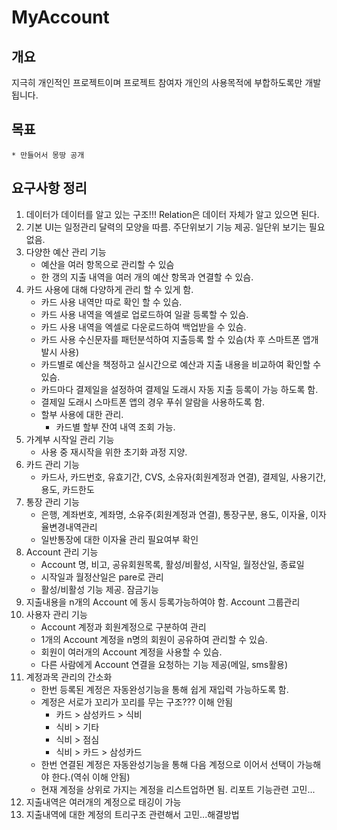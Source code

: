 MyAccount
=================================

개요
---------------------------------
지극히 개인적인 프로젝트이며 프로젝트 참여자 개인의 사용목적에 부합하도록만 개발됩니다.

목표
---------------------------------
    * 만들어서 몽땅 공개

요구사항 정리
---------------------------------
1. 데이터가 데이터를 알고 있는 구조!!! Relation은 데이터 자체가 알고 있으면 된다.
2. 기본 UI는 일정관리 달력의 모양을 따름. 주단위보기 기능 제공. 일단위 보기는 필요없음.
3. 다양한 예산 관리 기능
    * 예산을 여러 항목으로 관리할 수 있슴
    * 한 갱의 지출 내역을 여러 개의 예산 항목과 연결할 수 있슴.
4. 카드 사용에 대해 다양하게 관리 할 수 있게 함.
    * 카드 사용 내역만 따로 확인 할 수 있슴.
    * 카드 사용 내역을 엑셀로 업로드하여 일괄 등록할 수 있슴.
    * 카드 사용 내역을 엑셀로 다운로드하여 백업받을 수 있슴.
    * 카드 사용 수신문자를 패턴분석하여 지출등록 할 수 있슴(차 후 스마트폰 앱개발시 사용)
    * 카드별로 예산을 책정하고 실시간으로 예산과 지출 내용을 비교하여 확인할 수 있슴.
    * 카드마다 결제일을 설정하여 결제일 도래시 자동 지출 등록이 가능 하도록 함.
    * 결제일 도래시 스마트폰 앱의 경우 푸쉬 알람을 사용하도록 함.
    * 할부 사용에 대한 관리.
        * 카드별 할부 잔여 내역 조회 가능.
5. 가계부 시작일 관리 기능
    * 사용 중 재시작을 위한 초기화 과정 지양.
6. 카드 관리 기능
    * 카드사, 카드번호, 유효기간, CVS, 소유자(회원계정과 연결), 결제일, 사용기간, 용도, 카드한도
7. 통장 관리 기능
    * 은행, 계좌번호, 계좌명, 소유주(회원계정과 연결), 통장구분, 용도, 이자율, 이자율변경내역관리
    * 일반통장에 대한 이자율 관리 필요여부 확인
8. Account 관리 기능
    * Account 명, 비고, 공유회원목록, 활성/비활성, 시작일, 월정산일, 종료일
    * 시작일과 월정산일은 pare로 관리
    * 활성/비활성 기능 제공. 잠금기능
9. 지출내용을 n개의 Account 에 동시 등록가능하여야 함. Account 그룹관리
10. 사용자 관리 기능
    * Account 계정과 회원계정으로 구분하여 관리
    * 1개의 Account 계정을 n명의 회원이 공유하여 관리할 수 있슴.
    * 회원이 여러개의 Account 계정을 사용할 수 있슴.
    * 다른 사람에게 Account 연결을 요청하는 기능 제공(메일, sms활용)
11. 계정과목 관리의 간소화
    * 한번 등록된 계정은 자동완성기능을 통해 쉽게 재입력 가능하도록 함.
    * 계정은 서로가 꼬리가 꼬리를 무는 구조??? 이해 안됨
        * 카드 > 삼성카드 > 식비
        * 식비 > 기타
        * 식비 > 점심
        * 식비 > 카드 > 삼성카드
    * 한번 연결된 계정은 자동완성기능을 통해 다음 계정으로 이어서 선택이 가능해야 한다.(역쉬 이해 안됨)
    * 현재 계정을 상위로 가지는 계정을 리스트업하면 됨. 리포트 기능관련 고민...
12. 지출내역은 여러개의 계정으로 태깅이 가능
13. 지출내역에 대한 계정의 트리구조 관련해서 고민...해결방법
